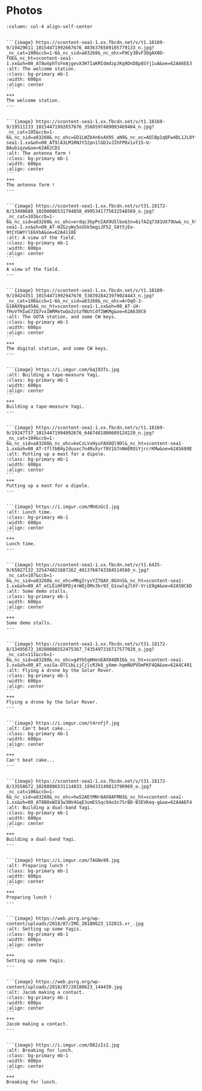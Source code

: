 # Photos

````{panels}
:column: col-4 align-self-center


```{image} https://scontent-sea1-1.xx.fbcdn.net/v/t1.18169-9/19429611_10154471992667676_4836376589185779133_n.jpg?_nc_cat=100&ccb=1-6&_nc_sid=a83260&_nc_ohc=FHCy30vF3DgAX8O-fOE&_nc_ht=scontent-sea1-1.xx&oh=00_AT8wVphTsFeAjgevX3H7IaKMIdmdzpJKq9DnD8p8SYj1uA&oe=62A66EE3
:alt: The welcome station.
:class: bg-primary mb-1
:width: 600px
:align: center
```
+++
The welcome station.
---


```{image} https://scontent-sea1-1.xx.fbcdn.net/v/t1.18169-9/19511133_10154471992657676_3568597489093469404_n.jpg?_nc_cat=105&ccb=1-6&_nc_sid=a83260&_nc_ohc=GD1LWZb4n6sAX9S_aN9&_nc_oc=AQlBp1qQFw4DL1JL8Yf_e3WXrumGCwQ7xcxK0Jw5LWunkGA0w9K_bfHTnYBI0W7ISQc&_nc_ht=scontent-sea1-1.xx&oh=00_AT9lA3LM1RNJY32pn1lGDJvJIhFPDx1xt15-U-BAubiqzw&oe=62A62CD1
:alt: The antenna farm !
:class: bg-primary mb-1
:width: 600px
:align: center
```
+++
The antenna farm !
---


```{image} https://scontent-sea1-1.xx.fbcdn.net/v/t31.18172-8/13490688_10208086531794850_4995341775632548569_o.jpg?_nc_cat=103&ccb=1-6&_nc_sid=a83260&_nc_ohc=erdqc3kpPnIAX9U5lbo&tn=8ifAZq7381UX79Uw&_nc_ht=scontent-sea1-1.xx&oh=00_AT-HZGzyWy5oUSk5mgiJF52_S8t5jEo-9tCYGWYrlE6XhA&oe=62A4118E
:alt: A view of the field.
:class: bg-primary mb-1
:width: 600px
:align: center
```
+++
A view of the field.
---


```{image} https://scontent-sea1-1.xx.fbcdn.net/v/t1.18169-9/19424351_10154471992947676_5383928423979024443_n.jpg?_nc_cat=106&ccb=1-6&_nc_sid=a83260&_nc_ohc=ArOqO-3-G10AX9ga45A&_nc_ht=scontent-sea1-1.xx&oh=00_AT-iH-fHvVfHIwG7ZQ7vxIWRMetwQo2zSzfNUtCdf2WKMg&oe=62A638C6
:alt: The GOTA station, and some CW keys.
:class: bg-primary mb-1
:width: 600px
:align: center
```
+++
The digital station, and some CW keys.
---


```{image} https://i.imgur.com/Gq193Ts.jpg
:alt: Building a tape-measure Yagi.
:class: bg-primary mb-1
:width: 600px
:align: center
```
+++
Building a tape-measure Yagi.
---


```{image} https://scontent-sea1-1.xx.fbcdn.net/v/t1.18169-9/19247737_10154471994092676_6467481800609124220_n.jpg?_nc_cat=104&ccb=1-6&_nc_sid=a83260&_nc_ohc=keCzLVxHyuYAX8Ql9Dl&_nc_ht=scontent-sea1-1.xx&oh=00_AT-tfltbB4y2duuxc7n4RvXvr78V1G7nNmEROzYjrcrKMw&oe=62A5680E
:alt: Putting up a mast for a dipole.
:class: bg-primary mb-1
:width: 600px
:align: center
```
+++
Putting up a mast for a dipole.
---


```{image} https://i.imgur.com/Mh6zGcI.jpg
:alt: Lunch time.
:class: bg-primary mb-1
:width: 600px
:align: center
```
+++
Lunch time.
---


```{image} https://scontent-sea1-1.xx.fbcdn.net/v/t1.6435-9/65027132_325474021687262_4013768743384514560_n.jpg?_nc_cat=107&ccb=1-6&_nc_sid=a83260&_nc_ohc=MKgIryvYZ7QAX_0GVnS&_nc_ht=scontent-sea1-1.xx&oh=00_AT_eCLEiHF0PDj4rWQj0Mx3kr93_G1xwlqJl6Y-VriE9gA&oe=62A50C6D
:alt: Some demo stalls.
:class: bg-primary mb-1
:width: 600px
:align: center
```
+++
Some demo stalls.
---


```{image} https://scontent-sea1-1.xx.fbcdn.net/v/t31.18172-8/13495672_10208086552475367_7435497216717577028_o.jpg?_nc_cat=111&ccb=1-6&_nc_sid=a83260&_nc_ohc=g4Yb5qHHenEAX84QRI6&_nc_ht=scontent-sea1-1.xx&oh=00_AT_vaiSa-OTCibLijCjlcR3k8_yXmm-hqmNUPVDmPKF4QA&oe=62A4C491
:alt: Flying a drone by the Solar Rover.
:class: bg-primary mb-1
:width: 600px
:align: center
```
+++
Flying a drone by the Solar Rover.
---


```{image} https://i.imgur.com/t4rnfjf.jpg
:alt: Can't beat cake...
:class: bg-primary mb-1
:width: 600px
:align: center
```
+++
Can't beat cake...
---


```{image} https://scontent-sea1-1.xx.fbcdn.net/v/t31.18172-8/13558672_10208086531114833_189433149813790969_o.jpg?_nc_cat=106&ccb=1-6&_nc_sid=a83260&_nc_ohc=hw52AEtMNr8AX8AFMN3&_nc_ht=scontent-sea1-1.xx&oh=00_AT8B8xWI83w3NV4GqE3omESSqc94o1n7SrBD-B3EVKeq-g&oe=62A4AEF4
:alt: Building a dual-band Yagi.
:class: bg-primary mb-1
:width: 600px
:align: center
```
+++
Building a dual-band Yagi.
---


```{image} https://i.imgur.com/7AGNx99.jpg
:alt: Preparing lunch !
:class: bg-primary mb-1
:width: 600px
:align: center
```
+++
Preparing lunch !
---


```{image} https://web.psrg.org/wp-content/uploads/2018/07/IMG_20180623_132015.vr_.jpg
:alt: Setting up some Yagis.
:class: bg-primary mb-1
:width: 600px
:align: center
```
+++
Setting up some Yagis.
---


```{image} https://web.psrg.org/wp-content/uploads/2018/07/20180623_144439.jpg
:alt: Jacob making a contact.
:class: bg-primary mb-1
:width: 600px
:align: center
```
+++
Jacob making a contact.
---


```{image} https://i.imgur.com/O82zIz2.jpg
:alt: Breaking for lunch.
:class: bg-primary mb-1
:width: 600px
:align: center
```
+++
Breaking for lunch.
````






